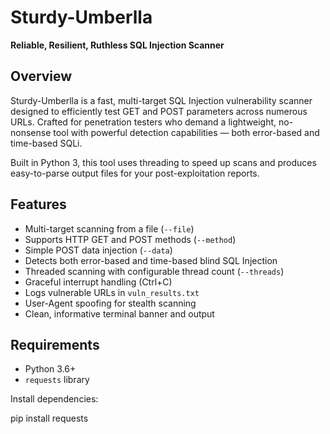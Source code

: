# Sturdy-Umberlla

**Reliable, Resilient, Ruthless SQL Injection Scanner**

## Overview

Sturdy-Umberlla is a fast, multi-target SQL Injection vulnerability scanner designed to efficiently test GET and POST parameters across numerous URLs. Crafted for penetration testers who demand a lightweight, no-nonsense tool with powerful detection capabilities — both error-based and time-based SQLi.

Built in Python 3, this tool uses threading to speed up scans and produces easy-to-parse output files for your post-exploitation reports.


## Features

- Multi-target scanning from a file (`--file`)
- Supports HTTP GET and POST methods (`--method`)
- Simple POST data injection (`--data`)
- Detects both error-based and time-based blind SQL Injection
- Threaded scanning with configurable thread count (`--threads`)
- Graceful interrupt handling (Ctrl+C)
- Logs vulnerable URLs in `vuln_results.txt`
- User-Agent spoofing for stealth scanning
- Clean, informative terminal banner and output

## Requirements

- Python 3.6+
- `requests` library

Install dependencies:

pip install requests
